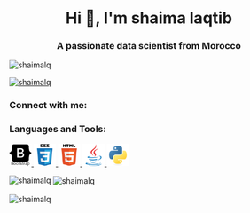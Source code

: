<h1 align="center">Hi 👋, I'm shaima laqtib</h1>
<h3 align="center">A passionate data scientist from Morocco</h3>

<p align="left"> <img src="https://komarev.com/ghpvc/?username=shaimalq&label=Profile%20views&color=0e75b6&style=flat" alt="shaimalq" /> </p>

<p align="left"> <a href="https://github.com/ryo-ma/github-profile-trophy"><img src="https://github-profile-trophy.vercel.app/?username=shaimalq" alt="shaimalq" /></a> </p>

<h3 align="left">Connect with me:</h3>
<p align="left">
</p>

<h3 align="left">Languages and Tools:</h3>
<p align="left"> <a href="https://getbootstrap.com" target="_blank" rel="noreferrer"> <img src="https://raw.githubusercontent.com/devicons/devicon/master/icons/bootstrap/bootstrap-plain-wordmark.svg" alt="bootstrap" width="40" height="40"/> </a> <a href="https://www.w3schools.com/css/" target="_blank" rel="noreferrer"> <img src="https://raw.githubusercontent.com/devicons/devicon/master/icons/css3/css3-original-wordmark.svg" alt="css3" width="40" height="40"/> </a> <a href="https://www.w3.org/html/" target="_blank" rel="noreferrer"> <img src="https://raw.githubusercontent.com/devicons/devicon/master/icons/html5/html5-original-wordmark.svg" alt="html5" width="40" height="40"/> </a> <a href="https://www.java.com" target="_blank" rel="noreferrer"> <img src="https://raw.githubusercontent.com/devicons/devicon/master/icons/java/java-original.svg" alt="java" width="40" height="40"/> </a> <a href="https://www.python.org" target="_blank" rel="noreferrer"> <img src="https://raw.githubusercontent.com/devicons/devicon/master/icons/python/python-original.svg" alt="python" width="40" height="40"/> </a> </p>

<p><img align="left" src="https://github-readme-stats.vercel.app/api/top-langs?username=shaimalq&show_icons=true&locale=en&layout=compact" alt="shaimalq" /></p>

<p>&nbsp;<img align="center" src="https://github-readme-stats.vercel.app/api?username=shaimalq&show_icons=true&locale=en" alt="shaimalq" /></p>

<p><img align="center" src="https://github-readme-streak-stats.herokuapp.com/?user=shaimalq&" alt="shaimalq" /></p>



